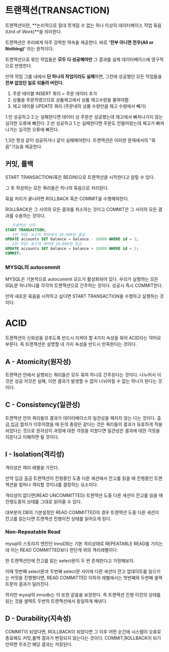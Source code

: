 # 트랜잭션(TRANSACTION)

트랜잭션이란, **논리적으로 절대 쪼개질 수 없는 하나 이상의 데이터베이스 작업 묶음(Unit of Work)**을 의미한다.

트랜잭션은 우리에게 아주 강력한 약속을 제공한다. 바로 **'전부 아니면 전무(All or Nothing)'** 라는 원칙이다.

트랜잭션으로 묶인 작업들은 **모두 다 성공해야만** 그 결과를 실제 데이터베이스에 영구적으로 반영한다.

만약 작업 그룹 내에서 **단 하나의 작업이라도 실패**하면, 그전에 성공했던 모든 작업들을 **전부 없었던 일로 되돌려 버린다.**

1. 주문 테이블 INSERT 쿼리 = 주문 데이터 추가
2. 상품을 주문하였으므로 상품재고에서 상품 재고수량을 줄여야함.
3. 재고 테이블 UPDATE 쿼리 (주문내의 상품 수량만큼 재고 수량에서 빼기)

1.만 성공하고 2.는 실패한다면 데이터 상 주문은 성공했는데 재고에서 빠져나가지 않는 심각한 오류에 빠진다.
2.만 성공하고 1.는 실패한다면 주문도 안들어왔는데 재고가 빠져나가는 심각한 오류에 빠진다.

1,3은 항상 같이 성공하거나 같이 실패해야한다. 트랜잭션은 이러한 문제에서의 "묶음"기능을 제공한다.

## 커밋, 롤백

START TRANSACTION(혹은 BEGIN)으로 트랜잭션을 시작한다고 알릴 수 있다.

그 후 작성하는 모든 쿼리들은 하나의 묶음으로 처리된다.

묶음 처리가 끝나려면 ROLLBACK 혹은 COMMIT을 수행해야한다.

ROLLBACK은 그 사이의 모든 결과를 취소하는 것이고 COMMIT은 그 사이의 모든 결과를 수용하는 것이다.

```sql
-- 트랜잭션 시작 
START TRANSACTION;
-- 1번 작업: A고객 계좌에서 10,000원 출금
UPDATE accounts SET balance = balance - 10000 WHERE id = 1;
-- 2번 작업: B고객 계좌에 10,000원 입금
UPDATE accounts SET balance = balance + 10000 WHERE id = 2;
COMMIT;
```

### MYSQL의 autocommit

MYSQL은 기본적으로 autocommit 모드가 활성화되어 있다. 우리가 실행하는 모든 SQL문 하나하나를 각각의 트랜잭션으로 간주하는 것이다. 성공시 즉시 COMMIT한다.

만약 새로운 묶음을 시작하고 싶다면 START TRANSACTION을 수행하고 실행하는 것이다.

# ACID

트랜잭션이 신뢰성을 갖추도록 반드시 지켜야 할 4가지 속성을 묶어 ACID라는 약어로 부른다.
즉 트랜잭션은 설명할 네 가지 속성을 반드시 만족한다는 것이다.

## A - Atomicity(원자성)
트랜잭션 안에서 실행되는 쿼리들은 모두 묶여 하나로 간주된다는 것이다. 나누어서 이것은 성공 저것은 실패, 이런 결과가 발생할 수 없이 나뉘어질 수 없는 하나가 된다는 것이다.
## C - Consistency(일관성)
트랜잭션 안의 쿼리들의 결과가 데이터베이스의 일관성을 헤치지 않는 다는 것이다. 출금,입금 절차가 이루어졌을 때 돈의 총량은 같다는 것은 쿼리들의 결과가 유효하게 적용되었다는 것으로 원자성이 과정에 대한 걱정을 지웠다면 일관성은 결과에 대한 걱정을 지운다고 이해하면 될 것이다.
## I - Isolation(격리성)
격리성은 여러 레벨을 가진다.

만약 입금 출금 트랜잭션이 진행중인 도중 다른 세션에서 잔고를 읽을 때 진행중인 트랜잭션을 얼마나 격리할 것이냐를 결정하는 요소이다.

격리성이 없다면(READ UNCOMMITTED) 트랜잭션 도중 다른 세션이 잔고를 읽을 때 진행도중의 상태를 그대로 읽어올 수 있다.

대부분의 DB의 기본설정인 READ COMMITTED의 경우 트랜잭션 도중 다른 세션이 잔고를 읽는다면 트랜잭션 진행이전 상태를 읽어오게 된다.

### Non-Repeatable Read
mysql의 스토리지 엔진인 InnoDB는 기본 격리상태로 REPEATABLE READ를 가지는데 이는 READ COMMITTED보다 한단계 위의 격리레벨이다.

한 트랜잭션안에 잔고를 읽는 select문이 두 번 존재한다고 가정해보자.

이때 첫번째 select문과 두번째 select문 사이에 다른 세션이 잔고 업데이트를 일으키는 커밋을 진행했다면, READ COMMITTED 이하의 레벨에서는 첫번째와 두번째 셀렉트문의 결과가 달라진다.

하지만 mysql의 innodb는 이 또한 같음을 보장한다. 즉 트랜잭션 진행 이전의 상태를 읽는 것을 셀렉트 두번의 트랜잭션에서 동일하게 해낸다.

## D - Durability(지속성)
COMMIT이 되었다면, ROLLBACK이 되었다면 그 이후 어떤 순간에 시스템이 오류로 종료해도 커밋,롤백 결과가 변질되지 않는다는 것이다. COMMIT,ROLLBACK이 되기만하면 무조건 해당 결과는 저장된다.

